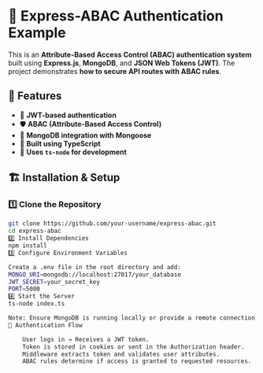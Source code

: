 # 🚀 Express-ABAC Authentication Example

This is an **Attribute-Based Access Control (ABAC) authentication system** built using **Express.js**, **MongoDB**, and **JSON Web Tokens (JWT)**. The project demonstrates **how to secure API routes with ABAC rules**.

## 📌 Features
- 🔐 **JWT-based authentication**
- 🛡️ **ABAC (Attribute-Based Access Control)**
- 💾 **MongoDB integration with Mongoose**
- 🚀 **Built using TypeScript**
- 🎯 **Uses `ts-node` for development**

## 🏗️ Installation & Setup

### 1️⃣ Clone the Repository
```sh
git clone https://github.com/your-username/express-abac.git
cd express-abac
2️⃣ Install Dependencies
npm install
3️⃣ Configure Environment Variables

Create a .env file in the root directory and add:
MONGO_URI=mongodb://localhost:27017/your_database
JWT_SECRET=your_secret_key
PORT=5000
4️⃣ Start the Server
ts-node index.ts

Note: Ensure MongoDB is running locally or provide a remote connection string.
🔑 Authentication Flow

    User logs in → Receives a JWT token.
    Token is stored in cookies or sent in the Authorization header.
    Middleware extracts token and validates user attributes.
    ABAC rules determine if access is granted to requested resources.
